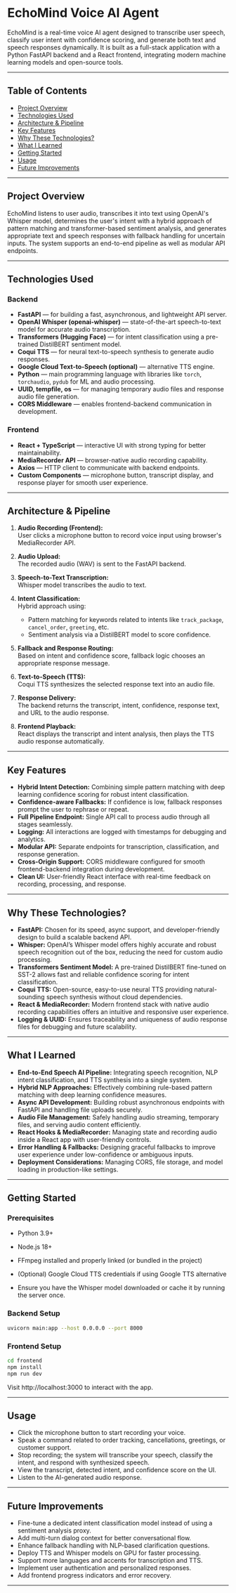 # EchoMind Voice AI Agent

EchoMind is a real-time voice AI agent designed to transcribe user speech, classify user intent with confidence scoring, and generate both text and speech responses dynamically. It is built as a full-stack application with a Python FastAPI backend and a React frontend, integrating modern machine learning models and open-source tools.

---

## Table of Contents
- [Project Overview](#project-overview)
- [Technologies Used](#technologies-used)
- [Architecture & Pipeline](#architecture--pipeline)
- [Key Features](#key-features)
- [Why These Technologies?](#why-these-technologies)
- [What I Learned](#what-i-learned)
- [Getting Started](#getting-started)
- [Usage](#usage)
- [Future Improvements](#future-improvements)

---

## Project Overview

EchoMind listens to user audio, transcribes it into text using OpenAI's Whisper model, determines the user's intent with a hybrid approach of pattern matching and transformer-based sentiment analysis, and generates appropriate text and speech responses with fallback handling for uncertain inputs. The system supports an end-to-end pipeline as well as modular API endpoints.

---

## Technologies Used

### Backend
- **FastAPI** — for building a fast, asynchronous, and lightweight API server.
- **OpenAI Whisper (openai-whisper)** — state-of-the-art speech-to-text model for accurate audio transcription.
- **Transformers (Hugging Face)** — for intent classification using a pre-trained DistilBERT sentiment model.
- **Coqui TTS** — for neural text-to-speech synthesis to generate audio responses.
- **Google Cloud Text-to-Speech (optional)** — alternative TTS engine.
- **Python** — main programming language with libraries like `torch`, `torchaudio`, `pydub` for ML and audio processing.
- **UUID, tempfile, os** — for managing temporary audio files and response audio file generation.
- **CORS Middleware** — enables frontend-backend communication in development.

### Frontend
- **React + TypeScript** — interactive UI with strong typing for better maintainability.
- **MediaRecorder API** — browser-native audio recording capability.
- **Axios** — HTTP client to communicate with backend endpoints.
- **Custom Components** — microphone button, transcript display, and response player for smooth user experience.

---

## Architecture & Pipeline

1. **Audio Recording (Frontend):**  
   User clicks a microphone button to record voice input using browser's MediaRecorder API.

2. **Audio Upload:**  
   The recorded audio (WAV) is sent to the FastAPI backend.

3. **Speech-to-Text Transcription:**  
   Whisper model transcribes the audio to text.

4. **Intent Classification:**  
   Hybrid approach using:  
   - Pattern matching for keywords related to intents like `track_package`, `cancel_order`, `greeting`, etc.  
   - Sentiment analysis via a DistilBERT model to score confidence.

5. **Fallback and Response Routing:**  
   Based on intent and confidence score, fallback logic chooses an appropriate response message.

6. **Text-to-Speech (TTS):**  
   Coqui TTS synthesizes the selected response text into an audio file.

7. **Response Delivery:**  
   The backend returns the transcript, intent, confidence, response text, and URL to the audio response.

8. **Frontend Playback:**  
   React displays the transcript and intent analysis, then plays the TTS audio response automatically.

---

## Key Features

- **Hybrid Intent Detection:** Combining simple pattern matching with deep learning confidence scoring for robust intent classification.
- **Confidence-aware Fallbacks:** If confidence is low, fallback responses prompt the user to rephrase or repeat.
- **Full Pipeline Endpoint:** Single API call to process audio through all stages seamlessly.
- **Logging:** All interactions are logged with timestamps for debugging and analytics.
- **Modular API:** Separate endpoints for transcription, classification, and response generation.
- **Cross-Origin Support:** CORS middleware configured for smooth frontend-backend integration during development.
- **Clean UI:** User-friendly React interface with real-time feedback on recording, processing, and response.

---

## Why These Technologies?

- **FastAPI:** Chosen for its speed, async support, and developer-friendly design to build a scalable backend API.
- **Whisper:** OpenAI’s Whisper model offers highly accurate and robust speech recognition out of the box, reducing the need for custom audio processing.
- **Transformers Sentiment Model:** A pre-trained DistilBERT fine-tuned on SST-2 allows fast and reliable confidence scoring for intent classification.
- **Coqui TTS:** Open-source, easy-to-use neural TTS providing natural-sounding speech synthesis without cloud dependencies.
- **React & MediaRecorder:** Modern frontend stack with native audio recording capabilities offers an intuitive and responsive user experience.
- **Logging & UUID:** Ensures traceability and uniqueness of audio response files for debugging and future scalability.

---

## What I Learned

- **End-to-End Speech AI Pipeline:** Integrating speech recognition, NLP intent classification, and TTS synthesis into a single system.
- **Hybrid NLP Approaches:** Effectively combining rule-based pattern matching with deep learning confidence measures.
- **Async API Development:** Building robust asynchronous endpoints with FastAPI and handling file uploads securely.
- **Audio File Management:** Safely handling audio streaming, temporary files, and serving audio content efficiently.
- **React Hooks & MediaRecorder:** Managing state and recording audio inside a React app with user-friendly controls.
- **Error Handling & Fallbacks:** Designing graceful fallbacks to improve user experience under low-confidence or ambiguous inputs.
- **Deployment Considerations:** Managing CORS, file storage, and model loading in production-like settings.

---

## Getting Started

### Prerequisites
- Python 3.9+
- Node.js 18+
- FFmpeg installed and properly linked (or bundled in the project)
- (Optional) Google Cloud TTS credentials if using Google TTS alternative

- Ensure you have the Whisper model downloaded or cache it by running the server once.

### Backend Setup
```bash
uvicorn main:app --host 0.0.0.0 --port 8000
```

### Frontend Setup
```bash
cd frontend
npm install
npm run dev
```
Visit http://localhost:3000 to interact with the app.

--- 

## Usage

- Click the microphone button to start recording your voice.
- Speak a command related to order tracking, cancellations, greetings, or customer support.
- Stop recording; the system will transcribe your speech, classify the intent, and respond with synthesized speech.
- View the transcript, detected intent, and confidence score on the UI.
- Listen to the AI-generated audio response.

---

## Future Improvements

- Fine-tune a dedicated intent classification model instead of using a sentiment analysis proxy.
- Add multi-turn dialog context for better conversational flow.
- Enhance fallback handling with NLP-based clarification questions.
- Deploy TTS and Whisper models on GPU for faster processing.
- Support more languages and accents for transcription and TTS.
- Implement user authentication and personalized responses.
- Add frontend progress indicators and error recovery.

---

